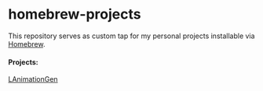 # homebrew-projects

This repository serves as custom tap for my personal projects installable via [Homebrew](https://brew.sh/).

#### Projects:

[LAnimationGen](https://github.com/Cronay/LAnimationGen)
